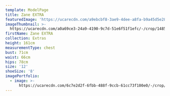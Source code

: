 ```yaml
---
template: ModelPage
title: Zane EXTRA
featuredImage: 'https://ucarecdn.com/a9ebcbf8-3ae9-4dee-a8fa-b9a45d5e286e/'
imageThumbnail: >-
  https://ucarecdn.com/a0a69ce3-24a9-4190-9c7d-51e6f51f1efc/-/crop/1485x2035/247,235/-/preview/
firstName: Zane EXTRA
collection: Extras
height: 161cm
measurementType: chest
bust: 71cm
waist: 66cm
hips: 78cm
size: '12'
shoeSize: '8'
imagePortfolio:
  - image: >-
      https://ucarecdn.com/6c7e2d2f-6fbb-488f-9ccb-61cc73f100e0/-/crop/1436x2260/296,0/-/preview/
---
```


